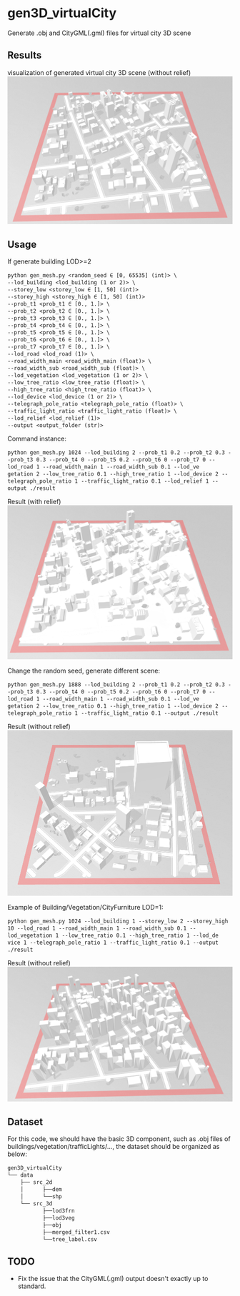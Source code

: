 # gen3D_virtualCity

Generate .obj and CityGML(.gml) files for virtual city 3D scene

Results
---------------------
visualization of generated virtual city 3D scene (without relief)
![without relief](./res_example/wo_relief_1024.jpg)

Usage
---------------------
If generate building LOD>=2

```
python gen_mesh.py <random_seed ∈ [0, 65535] (int)> \
--lod_building <lod_building (1 or 2)> \
--storey_low <storey_low ∈ [1, 50] (int)>
--storey_high <storey_high ∈ [1, 50] (int)>
--prob_t1 <prob_t1 ∈ [0., 1.]> \
--prob_t2 <prob_t2 ∈ [0., 1.]> \
--prob_t3 <prob_t3 ∈ [0., 1.]> \
--prob_t4 <prob_t4 ∈ [0., 1.]> \
--prob_t5 <prob_t5 ∈ [0., 1.]> \
--prob_t6 <prob_t6 ∈ [0., 1.]> \
--prob_t7 <prob_t7 ∈ [0., 1.]> \
--lod_road <lod_road (1)> \
--road_width_main <road_width_main (float)> \
--road_width_sub <road_width_sub (float)> \
--lod_vegetation <lod_vegetation (1 or 2)> \
--low_tree_ratio <low_tree_ratio (float)> \
--high_tree_ratio <high_tree_ratio (float)> \
--lod_device <lod_device (1 or 2)> \
--telegraph_pole_ratio <telegraph_pole_ratio (float)> \
--traffic_light_ratio <traffic_light_ratio (float)> \
--lod_relief <lod_relief (1)>
--output <output_folder (str)>
```

Command instance:

```
python gen_mesh.py 1024 --lod_building 2 --prob_t1 0.2 --prob_t2 0.3 --prob_t3 0.3 --prob_t4 0 --prob_t5 0.2 --prob_t6 0 --prob_t7 0 --lod_road 1 --road_width_main 1 --road_width_sub 0.1 --lod_ve
getation 2 --low_tree_ratio 0.1 --high_tree_ratio 1 --lod_device 2 --telegraph_pole_ratio 1 --traffic_light_ratio 0.1 --lod_relief 1 --output ./result
```

Result (with relief)
![with relief](./res_example/wt_relief_1024.jpg)

Change the random seed, generate different scene:

```
python gen_mesh.py 1888 --lod_building 2 --prob_t1 0.2 --prob_t2 0.3 --prob_t3 0.3 --prob_t4 0 --prob_t5 0.2 --prob_t6 0 --prob_t7 0 --lod_road 1 --road_width_main 1 --road_width_sub 0.1 --lod_ve
getation 2 --low_tree_ratio 0.1 --high_tree_ratio 1 --lod_device 2 --telegraph_pole_ratio 1 --traffic_light_ratio 0.1 --output ./result
```

Result (without relief)
![with relief](./res_example/wo_relief_1888.jpg)

Example of Building/Vegetation/CityFurniture LOD=1:
```
python gen_mesh.py 1024 --lod_building 1 --storey_low 2 --storey_high 10 --lod_road 1 --road_width_main 1 --road_width_sub 0.1 --lod_vegetation 1 --low_tree_ratio 0.1 --high_tree_ratio 1 --lod_de
vice 1 --telegraph_pole_ratio 1 --traffic_light_ratio 0.1 --output ./result
```
Result (without relief)
![with relief](./res_example/wo_relief_1024_lod1.jpg)

Dataset
---------------------
For this code, we should have the basic 3D component, such as .obj files of buildings/vegetation/trafficLights/..., the
dataset should be organized as below:
```
gen3D_virtualCity
└── data
    ├── src_2d
    │      ├──dem
    │      └──shp
    └── src_3d
           ├──lod3frn
           ├──lod3veg
           ├──obj
           ├──merged_filter1.csv
           └──tree_label.csv
```

TODO
---------------------
- Fix the issue that the CityGML(.gml) output doesn't exactly up to standard.